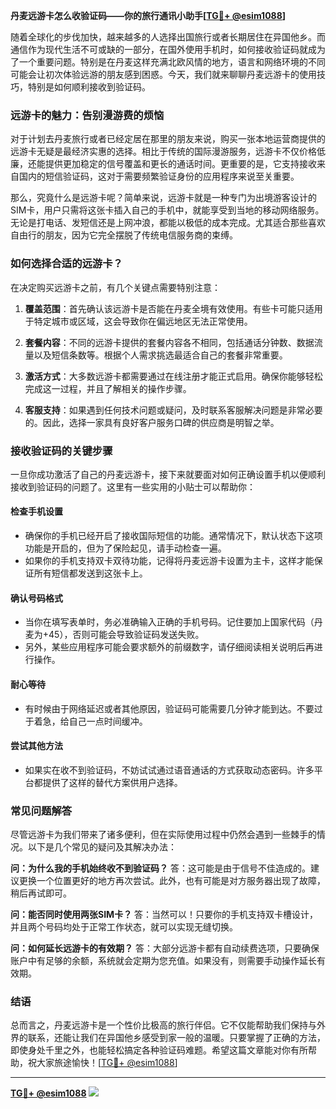 **丹麦远游卡怎么收验证码——你的旅行通讯小助手[[TG💪+ @esim1088](https://t.me/s/esim1088)]**

随着全球化的步伐加快，越来越多的人选择出国旅行或者长期居住在异国他乡。而通信作为现代生活不可或缺的一部分，在国外使用手机时，如何接收验证码就成为了一个重要问题。特别是在丹麦这样充满北欧风情的地方，语言和网络环境的不同可能会让初次体验远游的朋友感到困惑。今天，我们就来聊聊丹麦远游卡的使用技巧，特别是如何顺利接收到验证码。

### **远游卡的魅力：告别漫游费的烦恼**

对于计划去丹麦旅行或者已经定居在那里的朋友来说，购买一张本地运营商提供的远游卡无疑是最经济实惠的选择。相比于传统的国际漫游服务，远游卡不仅价格低廉，还能提供更加稳定的信号覆盖和更长的通话时间。更重要的是，它支持接收来自国内的短信验证码，这对于需要频繁验证身份的应用程序来说至关重要。

那么，究竟什么是远游卡呢？简单来说，远游卡就是一种专门为出境游客设计的SIM卡，用户只需将这张卡插入自己的手机中，就能享受到当地的移动网络服务。无论是打电话、发短信还是上网冲浪，都能以极低的成本完成。尤其适合那些喜欢自由行的朋友，因为它完全摆脱了传统电信服务商的束缚。

### **如何选择合适的远游卡？**

在决定购买远游卡之前，有几个关键点需要特别注意：

1. **覆盖范围**：首先确认该远游卡是否能在丹麦全境有效使用。有些卡可能只适用于特定城市或区域，这会导致你在偏远地区无法正常使用。
   
2. **套餐内容**：不同的远游卡提供的套餐内容各不相同，包括通话分钟数、数据流量以及短信条数等。根据个人需求挑选最适合自己的套餐非常重要。

3. **激活方式**：大多数远游卡都需要通过在线注册才能正式启用。确保你能够轻松完成这一过程，并且了解相关的操作步骤。

4. **客服支持**：如果遇到任何技术问题或疑问，及时联系客服解决问题是非常必要的。因此，选择一家具有良好客户服务口碑的供应商是明智之举。

### **接收验证码的关键步骤**

一旦你成功激活了自己的丹麦远游卡，接下来就要面对如何正确设置手机以便顺利接收到验证码的问题了。这里有一些实用的小贴士可以帮助你：

#### **检查手机设置**
- 确保你的手机已经开启了接收国际短信的功能。通常情况下，默认状态下这项功能是开启的，但为了保险起见，请手动检查一遍。
- 如果你的手机支持双卡双待功能，记得将丹麦远游卡设置为主卡，这样才能保证所有短信都发送到这张卡上。

#### **确认号码格式**
- 当你在填写表单时，务必准确输入正确的手机号码。记住要加上国家代码（丹麦为+45），否则可能会导致验证码发送失败。
- 另外，某些应用程序可能会要求额外的前缀数字，请仔细阅读相关说明后再进行操作。

#### **耐心等待**
- 有时候由于网络延迟或者其他原因，验证码可能需要几分钟才能到达。不要过于着急，给自己一点时间缓冲。

#### **尝试其他方法**
- 如果实在收不到验证码，不妨试试通过语音通话的方式获取动态密码。许多平台都提供了这样的替代方案供用户选择。

### **常见问题解答**

尽管远游卡为我们带来了诸多便利，但在实际使用过程中仍然会遇到一些棘手的情况。以下是几个常见的疑问及其解决办法：

**问：为什么我的手机始终收不到验证码？**
答：这可能是由于信号不佳造成的。建议更换一个位置更好的地方再次尝试。此外，也有可能是对方服务器出现了故障，稍后再试即可。

**问：能否同时使用两张SIM卡？**
答：当然可以！只要你的手机支持双卡槽设计，并且两个号码均处于正常工作状态，就可以实现无缝切换。

**问：如何延长远游卡的有效期？**
答：大部分远游卡都有自动续费选项，只要确保账户中有足够的余额，系统就会定期为您充值。如果没有，则需要手动操作延长有效期。

### **结语**

总而言之，丹麦远游卡是一个性价比极高的旅行伴侣。它不仅能帮助我们保持与外界的联系，还能让我们在异国他乡感受到家一般的温暖。只要掌握了正确的方法，即使身处千里之外，也能轻松搞定各种验证码难题。希望这篇文章能对你有所帮助，祝大家旅途愉快！[[TG💪+ @esim1088](https://t.me/s/esim1088)]

---

**[TG💪+ @esim1088](https://t.me/s/esim1088) ![](https://i.postimg.cc/4NQfJmqS/Snipaste-2025-05-13-00-14-12.png)**